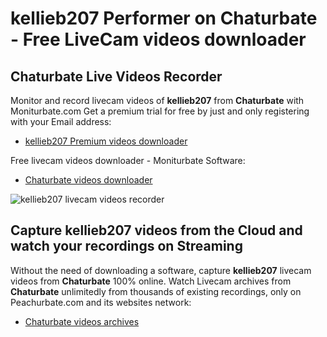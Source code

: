 # kellieb207 Performer on Chaturbate - Free LiveCam videos downloader

## Chaturbate Live Videos Recorder

Monitor and record livecam videos of **kellieb207** from **Chaturbate** with Moniturbate.com
Get a premium trial for free by just and only registering with your Email address:
* [kellieb207 Premium videos downloader](https://moniturbate.com/request-demo-licence-key.html)

Free livecam videos downloader - Moniturbate Software:
* [Chaturbate videos downloader](https://moniturbate.com/moniturbate-download-software.html)

![kellieb207 livecam videos recorder](https://peachurnet.com/templates/moniturbate-software.png)


## Capture kellieb207 videos from the Cloud and watch your recordings on Streaming

Without the need of downloading a software, capture **kellieb207** livecam videos from **Chaturbate** 100% online.
Watch Livecam archives from **Chaturbate** unlimitedly from thousands of existing recordings, only on Peachurbate.com and its websites network:
* [Chaturbate videos archives](https://peachurnet.com/)